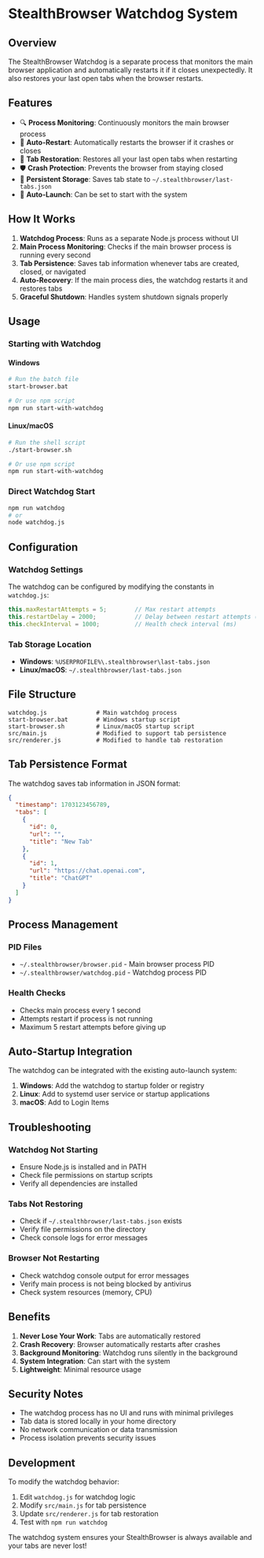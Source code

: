 # StealthBrowser Watchdog System

## Overview

The StealthBrowser Watchdog is a separate process that monitors the main browser application and automatically restarts it if it closes unexpectedly. It also restores your last open tabs when the browser restarts.

## Features

- 🔍 **Process Monitoring**: Continuously monitors the main browser process
- 🔄 **Auto-Restart**: Automatically restarts the browser if it crashes or closes
- 📂 **Tab Restoration**: Restores all your last open tabs when restarting
- 🛡️ **Crash Protection**: Prevents the browser from staying closed
- 💾 **Persistent Storage**: Saves tab state to `~/.stealthbrowser/last-tabs.json`
- 🚀 **Auto-Launch**: Can be set to start with the system

## How It Works

1. **Watchdog Process**: Runs as a separate Node.js process without UI
2. **Main Process Monitoring**: Checks if the main browser process is running every second
3. **Tab Persistence**: Saves tab information whenever tabs are created, closed, or navigated
4. **Auto-Recovery**: If the main process dies, the watchdog restarts it and restores tabs
5. **Graceful Shutdown**: Handles system shutdown signals properly

## Usage

### Starting with Watchdog

#### Windows
```bash
# Run the batch file
start-browser.bat

# Or use npm script
npm run start-with-watchdog
```

#### Linux/macOS
```bash
# Run the shell script
./start-browser.sh

# Or use npm script
npm run start-with-watchdog
```

### Direct Watchdog Start
```bash
npm run watchdog
# or
node watchdog.js
```

## Configuration

### Watchdog Settings
The watchdog can be configured by modifying the constants in `watchdog.js`:

```javascript
this.maxRestartAttempts = 5;        // Max restart attempts
this.restartDelay = 2000;           // Delay between restart attempts (ms)
this.checkInterval = 1000;          // Health check interval (ms)
```

### Tab Storage Location
- **Windows**: `%USERPROFILE%\.stealthbrowser\last-tabs.json`
- **Linux/macOS**: `~/.stealthbrowser/last-tabs.json`

## File Structure

```
watchdog.js              # Main watchdog process
start-browser.bat        # Windows startup script
start-browser.sh         # Linux/macOS startup script
src/main.js              # Modified to support tab persistence
src/renderer.js          # Modified to handle tab restoration
```

## Tab Persistence Format

The watchdog saves tab information in JSON format:

```json
{
  "timestamp": 1703123456789,
  "tabs": [
    {
      "id": 0,
      "url": "",
      "title": "New Tab"
    },
    {
      "id": 1,
      "url": "https://chat.openai.com",
      "title": "ChatGPT"
    }
  ]
}
```

## Process Management

### PID Files
- `~/.stealthbrowser/browser.pid` - Main browser process PID
- `~/.stealthbrowser/watchdog.pid` - Watchdog process PID

### Health Checks
- Checks main process every 1 second
- Attempts restart if process is not running
- Maximum 5 restart attempts before giving up

## Auto-Startup Integration

The watchdog can be integrated with the existing auto-launch system:

1. **Windows**: Add the watchdog to startup folder or registry
2. **Linux**: Add to systemd user service or startup applications
3. **macOS**: Add to Login Items

## Troubleshooting

### Watchdog Not Starting
- Ensure Node.js is installed and in PATH
- Check file permissions on startup scripts
- Verify all dependencies are installed

### Tabs Not Restoring
- Check if `~/.stealthbrowser/last-tabs.json` exists
- Verify file permissions on the directory
- Check console logs for error messages

### Browser Not Restarting
- Check watchdog console output for error messages
- Verify main process is not being blocked by antivirus
- Check system resources (memory, CPU)

## Benefits

1. **Never Lose Your Work**: Tabs are automatically restored
2. **Crash Recovery**: Browser automatically restarts after crashes
3. **Background Monitoring**: Watchdog runs silently in the background
4. **System Integration**: Can start with the system
5. **Lightweight**: Minimal resource usage

## Security Notes

- The watchdog process has no UI and runs with minimal privileges
- Tab data is stored locally in your home directory
- No network communication or data transmission
- Process isolation prevents security issues

## Development

To modify the watchdog behavior:

1. Edit `watchdog.js` for watchdog logic
2. Modify `src/main.js` for tab persistence
3. Update `src/renderer.js` for tab restoration
4. Test with `npm run watchdog`

The watchdog system ensures your StealthBrowser is always available and your tabs are never lost!
